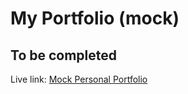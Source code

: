 # My Portfolio (mock)
## To be completed

Live link: [Mock Personal Portfolio](https://fedpre.github.io/)
